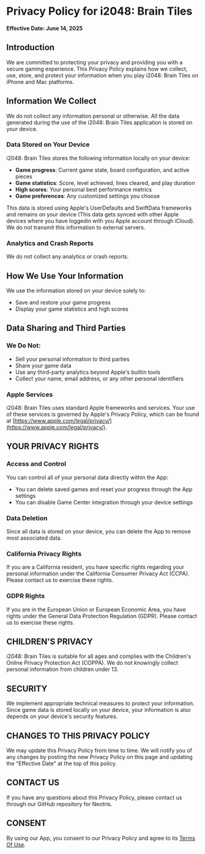 # Privacy Policy for i2048: Brain Tiles

**Effective Date: June 14, 2025**

## Introduction

We are committed to protecting your privacy and providing you with a secure gaming experience. This Privacy Policy explains how we collect, use, store, and protect your information when you play i2048: Brain Tiles on iPhone and Mac platforms.

## Information We Collect

We do not collect any information personal or otherwise. All the data generated during the use of the i2048: Brain Tiles application is stored on your device.

### Data Stored on Your Device

i2048: Brain Tiles stores the following information locally on your device:

- **Game progress**: Current game state, board configuration, and active pieces
- **Game statistics**: Score, level achieved, lines cleared, and play duration
- **High scores**: Your personal best performance metrics
- **Game preferences**: Any customized settings you choose

This data is stored using Apple's UserDefaults and SwiftData frameworks and remains on your device (This data gets synced with other Apple devices where you have loggedin with you Apple account through iCloud). We do not transmit this information to external servers.

### Analytics and Crash Reports

We do not collect any analytics or crash reports.

## How We Use Your Information

We use the information stored on your device solely to:

- Save and restore your game progress
- Display your game statistics and high scores

## Data Sharing and Third Parties

### We Do Not:
- Sell your personal information to third parties
- Share your game data
- Use any third-party analytics beyond Apple's builtin tools
- Collect your name, email address, or any other personal identifiers

### Apple Services
i2048: Brain Tiles uses standard Apple frameworks and services. Your use of these services is governed by Apple's Privacy Policy, which can be found at [https://www.apple.com/legal/privacy/](https://www.apple.com/legal/privacy/).


## YOUR PRIVACY RIGHTS

### Access and Control

You can control all of your personal data directly within the App:

- You can delete saved games and reset your progress through the App settings
- You can disable Game Center integration through your device settings

### Data Deletion

Since all data is stored on your device, you can delete the App to remove most associated data.

### California Privacy Rights

If you are a California resident, you have specific rights regarding your personal information under the California Consumer Privacy Act (CCPA). Please contact us to exercise these rights.

### GDPR Rights

If you are in the European Union or European Economic Area, you have rights under the General Data Protection Regulation (GDPR). Please contact us to exercise these rights.

## CHILDREN'S PRIVACY

i2048: Brain Tiles is suitable for all ages and complies with the Children's Online Privacy Protection Act (COPPA). We do not knowingly collect personal information from children under 13.


## SECURITY

We implement appropriate technical measures to protect your information. Since game data is stored locally on your device, your information is also depends on your device's security features.


## CHANGES TO THIS PRIVACY POLICY

We may update this Privacy Policy from time to time. We will notify you of any changes by posting the new Privacy Policy on this page and updating the "Effective Date" at the top of this policy.

## CONTACT US

If you have any questions about this Privacy Policy, please contact us through our GitHub repository for Neotris.

## CONSENT

By using our App, you consent to our Privacy Policy and agree to its [Terms Of Use](https://github.com/rishi-singh26/i2048/blob/main/Assets/TermsOfUse.md).
